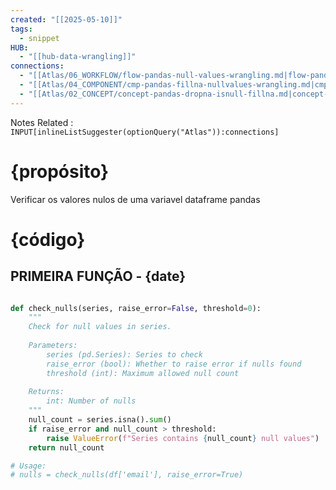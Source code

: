 ```yaml
---
created: "[[2025-05-10]]"
tags:
  - snippet
HUB:
  - "[[hub-data-wrangling]]"
connections:
  - "[[Atlas/06_WORKFLOW/flow-pandas-null-values-wrangling.md|flow-pandas-null-values-wrangling]]"
  - "[[Atlas/04_COMPONENT/cmp-pandas-fillna-nullvalues-wrangling.md|cmp-pandas-fillna-nullvalues-wrangling]]"
  - "[[Atlas/02_CONCEPT/concept-pandas-dropna-isnull-fillna.md|concept-pandas-dropna-isnull-fillna]]"
---
```


Notes Related : `INPUT[inlineListSuggester(optionQuery("Atlas")):connections]` 

# {propósito}

Verificar os valores nulos de uma variavel dataframe pandas


# {código}

## PRIMEIRA FUNÇÃO - {date}

```python

def check_nulls(series, raise_error=False, threshold=0):
    """
    Check for null values in series.
    
    Parameters:
        series (pd.Series): Series to check
        raise_error (bool): Whether to raise error if nulls found
        threshold (int): Maximum allowed null count
    
    Returns:
        int: Number of nulls
    """
    null_count = series.isna().sum()
    if raise_error and null_count > threshold:
        raise ValueError(f"Series contains {null_count} null values")
    return null_count

# Usage:
# nulls = check_nulls(df['email'], raise_error=True)

```